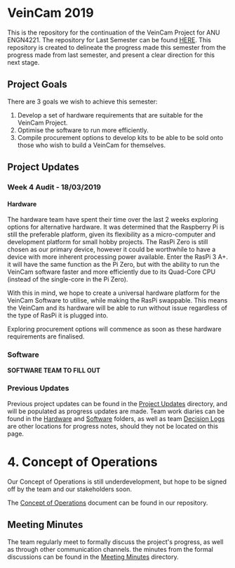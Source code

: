 # VeinCam 2019

This is the repository for the continuation of the VeinCam Project for ANU ENGN4221. The repository for Last Semester can be found [HERE](https://www.github.com/chrisbodger/veincam). This repository is created to delineate the progress made this semester from the progress made from last semester, and present a clear direction for this next stage.

## Project Goals
There are 3 goals we wish to achieve this semester:

1. Develop a set of hardware requirements that are suitable for the VeinCam Project.
2. Optimise the software to run more efficiently.
3. Compile procurement options to develop kits to be able to be sold onto those who wish to build a VeinCam for themselves.

## Project Updates
### Week 4 Audit - 18/03/2019
#### Hardware
The hardware team have spent their time over the last 2 weeks exploring options for alternative hardware. It was determined that the Raspberry Pi is still the preferable platform, given its flexibility as a micro-computer and development platform for small hobby projects. The RasPi Zero is still chosen as our primary device, however it could be worthwhile to have a device with more inherent processing power available. Enter the RasPi 3 A+. it will have the same function as the Pi Zero, but with the ability to run the VeinCam software faster and more efficiently due to its Quad-Core CPU (instead of the single-core in the Pi Zero).

With this in mind, we hope to create a universal hardware platform for the VeinCam Software to utilise, while making the RasPi swappable. This means the VeinCam and its hardware will be able to run without issue regardless of the type of RasPi it is plugged into.

Exploring procurement options will commence as soon as these hardware requirements are finalised.

### Software
**SOFTWARE TEAM TO FILL OUT**

### Previous Updates
Previous project updates can be found in the [Project Updates](Administration/project-updates) directory, and will be populated as progress updates are made. Team work diaries can be found in the [Hardware](/Hardware/HardwareDiary.md) and [Software](/Software/SoftwareDiary.md) folders, as well as team [Decision Logs](/Administration/Project/Decision-Log.md) are other locations for progress notes, should they not be located on this page.

# 4. Concept of Operations
Our Concept of Operations is still underdevelopment, but hope to be signed off by the team and our stakeholders soon.

The [Concept of Operations](Administration/Project/CONOPS.md) document can be found in our repository.

## Meeting Minutes
The team regularly meet to formally discuss the project's progress, as well as through other communication channels. the minutes from the formal discussions can be found in the [Meeting Minutes](Administration/meeting-minutes/) directory.
